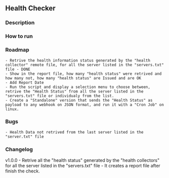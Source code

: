 ## Health Checker

### Description

### How to run

### Roadmap

    - Retrive the health information status generated by the "health collector" remote file, for all the server listed in the "servers.txt" file - DONE
    - Show in the report file, how many "health status" were retrived and how many not, how many "health status" are Issued and are OK
    - Add Report Date
    - Run the script and display a selection menu to choose between, retrive the "Health Status" from all the server listed in the "servers.txt" file or individualy from the list.
    - Create a "Standalone" version that sends the "Health Status" as payload to any webhook on JSON format, and run it with a "Cron Job" on linux.

### Bugs
    
    - Health Data not retrived from the last server listed in the "server.txt" file
    
### Changelog

v1.0.0
    - Retrive all the "health status" generated by the "health collectors" for all the server listed in the "servers.txt" file
    - It creates a report file after finish the check.